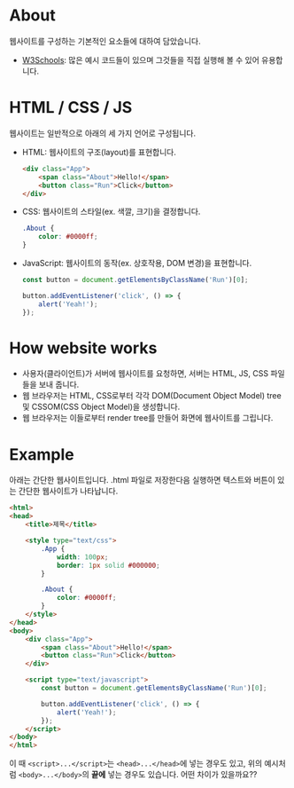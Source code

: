 # About

웹사이트를 구성하는 기본적인 요소들에 대하여 담았습니다.

- [W3Schools](https://www.w3schools.com/): 많은 예시 코드들이 있으며 그것들을 직접 실행해 볼 수 있어 유용합니다.

# HTML / CSS / JS

웹사이트는 일반적으로 아래의 세 가지 언어로 구성됩니다.

- HTML: 웹사이트의 구조(layout)를 표현합니다.
    ```html
    <div class="App">
        <span class="About">Hello!</span>
        <button class="Run">Click</button>
    </div>
    ```
- CSS: 웹사이트의 스타일(ex. 색깔, 크기)을 결정합니다.
    ```css
    .About {
        color: #0000ff;
    }
    ```
- JavaScript: 웹사이트의 동작(ex. 상호작용, DOM 변경)을 표현합니다.
    ```javascript
    const button = document.getElementsByClassName('Run')[0];

    button.addEventListener('click', () => {
        alert('Yeah!');
    });
    ```

# How website works

- 사용자(클라이언트)가 서버에 웹사이트를 요청하면, 서버는 HTML, JS, CSS 파일들을 보내 줍니다.
- 웹 브라우저는 HTML, CSS로부터 각각 DOM(Document Object Model) tree 및 CSSOM(CSS Object Model)을 생성합니다.
- 웹 브라우저는 이들로부터 render tree를 만들어 화면에 웹사이트를 그립니다.

# Example

아래는 간단한 웹사이트입니다. .html 파일로 저장한다음 실행하면 텍스트와 버튼이 있는 간단한 웹사이트가 나타납니다.

```html
<html>
<head>
    <title>제목</title>

    <style type="text/css">
        .App {
            width: 100px;
            border: 1px solid #000000;
        }

        .About {
            color: #0000ff;
        }
    </style>
</head>
<body>
    <div class="App">
        <span class="About">Hello!</span>
        <button class="Run">Click</button>
    </div>

    <script type="text/javascript">
        const button = document.getElementsByClassName('Run')[0];

        button.addEventListener('click', () => {
            alert('Yeah!');
        });
    </script>
</body>
</html>
```

이 때 `<script>...</script>`는 `<head>...</head>`에 넣는 경우도 있고, 위의 예시처럼 `<body>...</body>`의 **끝에** 넣는 경우도 있습니다.
어떤 차이가 있을까요??
